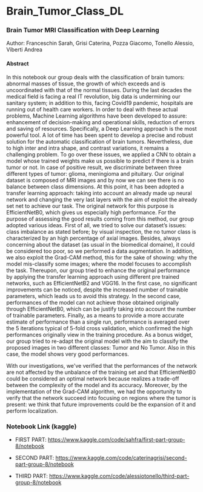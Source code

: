 # Brain_Tumor_Class_DL
### Brain Tumor MRI Classification with Deep Learning 

Author: Franceschin Sarah, Grisi Caterina, Pozza Giacomo, Tonello Alessio, Viberti Andrea

#### Abstract 

In this notebook our group deals with the classification of brain tumors: abnormal masses of tissue, the growth of which exceeds and is uncoordinated with that of the normal tissues. During the last decades the medical field is facing a real IT revolution, big data is undermining our sanitary system; in addition to this, facing Covid19 pandemic, hospitals are running out of health care workers. In order to deal with these actual problems, Machine Learning algorithms have been developed to assure: enhancement of decision-making and operational skills, reduction of errors and saving of resources. Specifically, a Deep Learning approach is the most powerful tool. A lot of time has been spent to develop a precise and robust solution for the automatic classification of brain tumors. Nevertheless, due to high inter and intra shape, and contrast variations, it remains a challenging problem. To go over these issues, we applied a CNN to obtain a model whose trained weights make us possible to predict if there is a brain tumor or not. In case of positive result, we discriminate between three different types of tumor: glioma, meningioma and pituitary. Our original dataset is composed of MRI images and by now we can see there is no balance between class dimensions. At this point, it has been adopted a transfer learning approach: taking into account an already made up neural network and changing the very last layers with the aim of exploit the already set net to achieve our task.
The original network for this purpose is EfficientNetB0, which gives us especially high performance. For the purpose of assessing the good results coming from this method, our group adopted various ideas. First of all, we tried to solve our dataset’s issues: class imbalance as stated before; by visual inspection, the no tumor class is characterized by an high percentage of axial images. Besides, always concerning about the dataset (as usual in the biomedical domaine), it could be considered too poor, so we performed a data augmentation. In addition, we also exploit the Grad-CAM method, this for the sake of showing: why the model mis-classify some images; where the model focuses to accomplish the task. Thereupon, our group tried to enhance the original performance by applying the transfer learning approach using different pre trained networks, such as EfficientNetB2 and VGG16. In the first case, no significant improvements can be noticed, despite the increased number of trainable parameters, which leads us to avoid this strategy. In the second case, performances of the model can not achieve those obtained originally through EfficientNetB0, which can be justify taking into account the number of trainable parameters. Finally, as a means to provide a more accurate estimate of performance than a single run, performance is averaged over the 5 iterations typical of 5-fold cross validation, which confirmed the high performances originally view in the training procedure. As a bonus widget, our group tried to re-adapt the original model with the aim to classify the proposed images in two different classes: Tumor and No Tumor. Also in this case, the model shows very good performances.

With our investigations, we've verified that the performances of the network are not affected by the unbalance of the training set and that EfficientNetB0 could be considered an optimal network because realizes a trade-off between the complexity of the model and its accuracy. Moreover, by the implementation of the Grad-CAM algorithm, we had the opportunity to verify that the network succeed into focusing on regions where the tumor is present: we think that future improvements could be the expansion of it and perform localization.


### Notebook Link (kaggle)

- FIRST PART:  https://www.kaggle.com/code/sahfra/first-part-group-8/notebook

- SECOND PART: https://www.kaggle.com/code/caterinagrisi/second-part-group-8/notebook

- THIRD PART:  https://www.kaggle.com/code/alessiotonello/third-part-group-8/notebook



